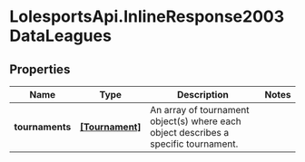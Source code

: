 # LolesportsApi.InlineResponse2003DataLeagues

## Properties
Name | Type | Description | Notes
------------ | ------------- | ------------- | -------------
**tournaments** | [**[Tournament]**](Tournament.md) | An array of tournament object(s) where each object describes a specific tournament.  | 
